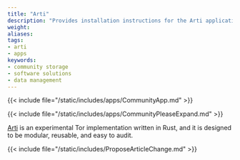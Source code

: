 ```yaml
---
title: "Arti"
description: "Provides installation instructions for the Arti application in TrueNAS."
weight: 
aliases:
tags:
- arti
- apps
keywords:
- community storage
- software solutions
- data management
---
```


{{< include file="/static/includes/apps/CommunityApp.md" >}}

{{< include file="/static/includes/apps/CommunityPleaseExpand.md" >}}

<a href="https://tpo.pages.torproject.net/core/arti/">Arti</a> is an experimental Tor implementation written in Rust, and it is designed to be modular, reusable, and easy to audit.

{{< include file="/static/includes/ProposeArticleChange.md" >}}
